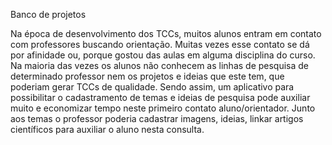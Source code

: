 Banco de projetos

Na época de desenvolvimento dos TCCs, muitos alunos entram em contato com professores buscando orientação.
Muitas vezes esse contato se dá por afinidade ou, porque gostou das aulas em alguma disciplina do curso.
Na maioria das vezes os alunos não conhecem as linhas de pesquisa de determinado professor
nem os projetos e ideias que este tem, que poderiam gerar TCCs de qualidade.
Sendo assim, um aplicativo para possibilitar o cadastramento de temas e ideias de pesquisa pode
auxiliar muito e economizar tempo neste primeiro contato aluno/orientador.
Junto aos temas o professor poderia cadastrar imagens, ideias, linkar artigos científicos para auxiliar o aluno nesta consulta.
